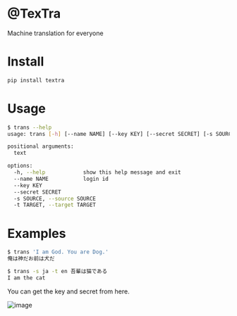 # @TexTra
Machine translation for everyone

# Install

```bash
pip install textra
```

# Usage

```bash
$ trans --help
usage: trans [-h] [--name NAME] [--key KEY] [--secret SECRET] [-s SOURCE] [-t TARGET] text

positional arguments:
  text

options:
  -h, --help            show this help message and exit
  --name NAME           login id
  --key KEY
  --secret SECRET
  -s SOURCE, --source SOURCE
  -t TARGET, --target TARGET
```

# Examples

```bash
$ trans 'I am God. You are Dog.'
俺は神だお前は犬だ
```

```bash
$ trans -s ja -t en 吾輩は猫である
I am the cat
```

You can get the key and secret from here.

![image](https://user-images.githubusercontent.com/12811398/186966682-5a563423-fbe2-4f3f-aa09-4a274ac0e778.png)
